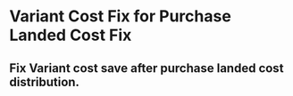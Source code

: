Variant Cost Fix for Purchase Landed Cost Fix
==============================================================

Fix Variant cost save after purchase landed cost distribution.
------------------------------------

